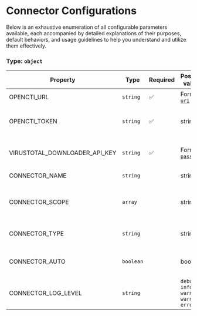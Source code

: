 # Connector Configurations

Below is an exhaustive enumeration of all configurable parameters available, each accompanied by detailed explanations of their purposes, default behaviors, and usage guidelines to help you understand and utilize them effectively.

### Type: `object`

| Property | Type | Required | Possible values | Default | Description |
| -------- | ---- | -------- | --------------- | ------- | ----------- |
| OPENCTI_URL | `string` | ✅ | Format: [`uri`](https://json-schema.org/understanding-json-schema/reference/string#built-in-formats) |  | The OpenCTI platform URL. |
| OPENCTI_TOKEN | `string` | ✅ | string |  | The token of the user who represents the connector in the OpenCTI platform. |
| VIRUSTOTAL_DOWNLOADER_API_KEY | `string` | ✅ | Format: [`password`](https://json-schema.org/understanding-json-schema/reference/string#built-in-formats) |  | API key used to authenticate requests to the VirusTotal Downloader service. |
| CONNECTOR_NAME | `string` |  | string | `"VirusTotal Downloader"` | Name of the connector. |
| CONNECTOR_SCOPE | `array` |  | string | `["StixFile"]` | The scope or type of data the connector is importing, either a MIME type or Stix Object (for information only). |
| CONNECTOR_TYPE | `string` |  | string | `"INTERNAL_ENRICHMENT"` | Should always be set to INTERNAL_ENRICHMENT for this connector. |
| CONNECTOR_AUTO | `boolean` |  | boolean | `false` | Enables or disables automatic enrichment of observables for OpenCTI. |
| CONNECTOR_LOG_LEVEL | `string` |  | `debug` `info` `warn` `warning` `error` | `"error"` | Determines the verbosity of the logs. |
